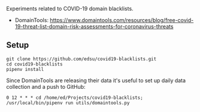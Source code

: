 Experiments related to COVID-19 domain blacklists.

* DomainTools: https://www.domaintools.com/resources/blog/free-covid-19-threat-list-domain-risk-assessments-for-coronavirus-threats

## Setup


    git clone https://github.com/edsu/covid19-blacklists.git
    cd covid19-blacklists
    pipenv install

Since DomainTools are releasing their data it's useful to set up daily data
collection and a push to GitHub:

    0 12 * * * cd /home/ed/Projects/covid19-blacklists; /usr/local/bin/pipenv run utils/domaintools.py
